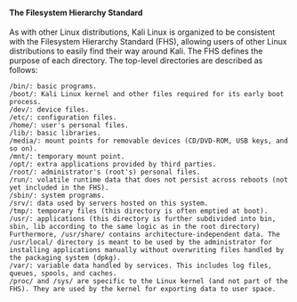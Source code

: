 #### The Filesystem Hierarchy Standard

As with other Linux distributions, Kali Linux is organized to be consistent with the Filesystem Hierarchy Standard (FHS), allowing users of other Linux distributions to easily find their way around Kali. The FHS defines the purpose of each directory. The top-level directories are described as follows:

    /bin/: basic programs.
    /boot/: Kali Linux kernel and other files required for its early boot process.
    /dev/: device files.
    /etc/: configuration files.
    /home/: user's personal files.
    /lib/: basic libraries.
    /media/: mount points for removable devices (CD/DVD-ROM, USB keys, and so on).
    /mnt/: temporary mount point.
    /opt/: extra applications provided by third parties.
    /root/: administrator's (root's) personal files.
    /run/: volatile runtime data that does not persist across reboots (not yet included in the FHS).
    /sbin/: system programs.
    /srv/: data used by servers hosted on this system.
    /tmp/: temporary files (this directory is often emptied at boot).
    /usr/: applications (this directory is further subdivided into bin, sbin, lib according to the same logic as in the root directory) Furthermore, /usr/share/ contains architecture-independent data. The /usr/local/ directory is meant to be used by the administrator for installing applications manually without overwriting files handled by the packaging system (dpkg).
    /var/: variable data handled by services. This includes log files, queues, spools, and caches.
    /proc/ and /sys/ are specific to the Linux kernel (and not part of the FHS). They are used by the kernel for exporting data to user space.

